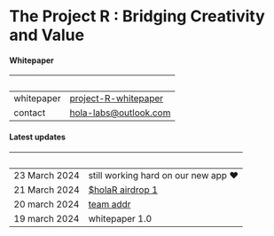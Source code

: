 # The Project R : Bridging Creativity and Value
#### Whitepaper

&nbsp;         | &nbsp;
:------------- | :-----
whitepaper     | [project-R-whitepaper](project-R-whitepaper.pdf)        
contact        | <hola-labs@outlook.com>

#### Latest updates 
&nbsp;         | &nbsp;
:------------- | :-----
23 March 2024   | still working hard on our new app ❤️
21 March 2024   | [$holaR airdrop 1](https://github.com/hola-labs/project-R-airdrop-1)
20 march 2024   | [team addr](https://arbiscan.io/address/0x4033F7cC6D1a3B1Fc424C33CD71023154652Ec35)
19 march 2024   | whitepaper 1.0        

